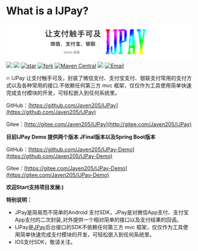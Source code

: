 # What is a IJPay?


![](../assets/IJPay-t.png)  
![](https://img.shields.io/github/stars/Javen205/IJPay.svg?style=social&label=Stars)    ![](https://img.shields.io/github/forks/Javen205/IJPay.svg?style=social&label=Fork)  [![star](https://gitee.com/javen205/IJPay/badge/star.svg?theme=white)](https://gitee.com/javen205/IJPay/stargazers) [![fork](https://gitee.com/javen205/IJPay/badge/fork.svg?theme=white)](https://gitee.com/javen205/IJPay/members)
[![Maven Central](https://maven-badges.herokuapp.com/maven-central/com.github.javen205/IJPay/badge.svg)](https://maven-badges.herokuapp.com/maven-central/com.github.javen205/IJPay)    [![](https://img.shields.io/badge/QQ群-148540125-fba7f9.svg)](http://shang.qq.com/wpa/qunwpa?idkey=5005dbbee62dac64b34fedc9ff73511762da5d02642a1ef526522fb2e07852dd)    [![Email](https://img.shields.io/badge/Email-javendev%40126.com-yellowgreen.svg)](http://blog.csdn.net/zyw_java)


🔥 IJPay 让支付触手可及，封装了微信支付、支付宝支付、银联支付常用的支付方式以及各种常用的接口.不依赖任何第三方 mvc 框架，仅仅作为工具使用简单快速完成支付模块的开发，可轻松嵌入到任何系统里。

GitHub：[https://github.com/Javen205/IJPay](https://github.com/Javen205/IJPay)

Gitee：[http://gitee.com/Javen205/IJPay](http://gitee.com/Javen205/IJPay)

**目前IJPay Demo 提供两个版本 JFinal版本以及Spring Boot版本**

GitHub：[https://github.com/Javen205/IJPay-Demo](https://github.com/Javen205/IJPay-Demo)

Gitee：[https://gitee.com/Javen205/IJPay-Demo](https://gitee.com/Javen205/IJPay-Demo)

**欢迎Start支持项目发展:\)**

**特别说明：**

* JPay是简易而不简单的Android 支付SDK，JPay是对微信App支付、支付宝App支付的二次封装,对外提供一个相对简单的接口以及支付结果的回调。
* IJPay是[JPay](https://gitee.com/Javen205/JPay)后台接口的SDK不依赖任何第三方 mvc 框架，仅仅作为工具使用简单快速完成支付模块的开发，可轻松嵌入到任何系统里。
* IOS支付SDK，敬请关注。



